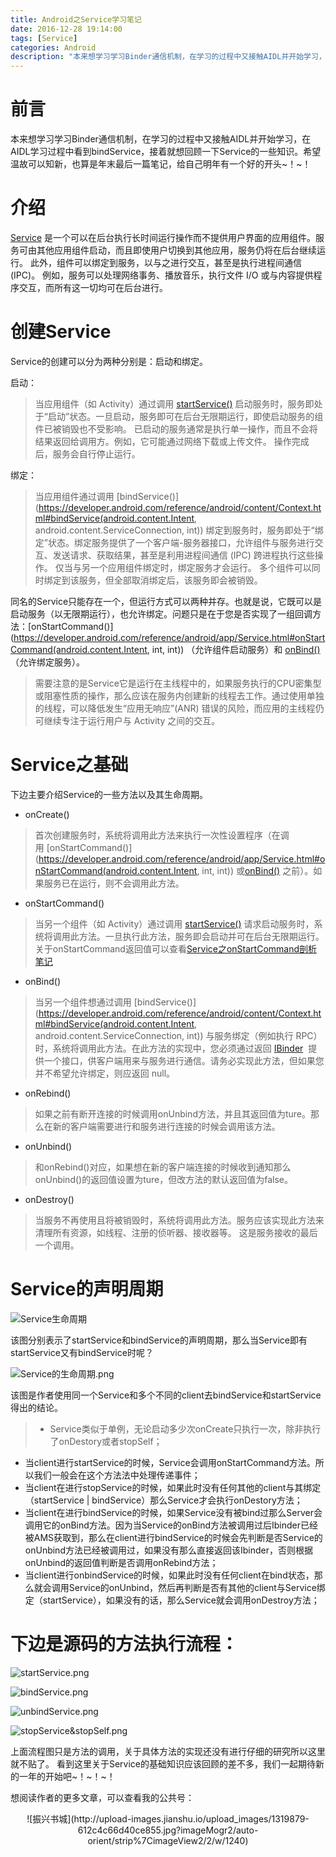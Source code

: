 ```yaml
---
title: Android之Service学习笔记
date: 2016-12-28 19:14:00
tags: [Service]
categories: Android
description: "本来想学习学习Binder通信机制，在学习的过程中又接触AIDL并开始学习，在AIDL学习过程中看到bindService，接着就想回顾一下Service的一些知识。希望温故可以知新，也算是年末最后一篇笔记，给自己明年有一个好的开头~！~！"
---
```

前言
===
本来想学习学习Binder通信机制，在学习的过程中又接触AIDL并开始学习，在AIDL学习过程中看到bindService，接着就想回顾一下Service的一些知识。希望温故可以知新，也算是年末最后一篇笔记，给自己明年有一个好的开头~！~！

介绍
====
[Service](https://developer.android.com/reference/android/app/Service.html) 是一个可以在后台执行长时间运行操作而不提供用户界面的应用组件。服务可由其他应用组件启动，而且即使用户切换到其他应用，服务仍将在后台继续运行。 此外，组件可以绑定到服务，以与之进行交互，甚至是执行进程间通信 (IPC)。 例如，服务可以处理网络事务、播放音乐，执行文件 I/O 或与内容提供程序交互，而所有这一切均可在后台进行。

创建Service
====
Service的创建可以分为两种分别是：启动和绑定。

启动：
> 当应用组件（如 Activity）通过调用 [startService()](https://developer.android.com/reference/android/content/Context.html#startService(android.content.Intent)) 启动服务时，服务即处于“启动”状态。一旦启动，服务即可在后台无限期运行，即使启动服务的组件已被销毁也不受影响。 已启动的服务通常是执行单一操作，而且不会将结果返回给调用方。例如，它可能通过网络下载或上传文件。 操作完成后，服务会自行停止运行。

绑定：
> 当应用组件通过调用 [bindService()](https://developer.android.com/reference/android/content/Context.html#bindService(android.content.Intent, android.content.ServiceConnection, int)) 绑定到服务时，服务即处于“绑定”状态。绑定服务提供了一个客户端-服务器接口，允许组件与服务进行交互、发送请求、获取结果，甚至是利用进程间通信 (IPC) 跨进程执行这些操作。 仅当与另一个应用组件绑定时，绑定服务才会运行。 多个组件可以同时绑定到该服务，但全部取消绑定后，该服务即会被销毁。

同名的Service只能存在一个，但运行方式可以两种并存。也就是说，它既可以是启动服务（以无限期运行），也允许绑定。问题只是在于您是否实现了一组回调方法：[onStartCommand()](https://developer.android.com/reference/android/app/Service.html#onStartCommand(android.content.Intent, int, int)) （允许组件启动服务）和 [onBind()](https://developer.android.com/reference/android/app/Service.html#onBind(android.content.Intent)) （允许绑定服务）。

> 需要注意的是Service它是运行在主线程中的，如果服务执行的CPU密集型或阻塞性质的操作，那么应该在服务内创建新的线程去工作。通过使用单独的线程，可以降低发生“应用无响应”(ANR) 错误的风险，而应用的主线程仍可继续专注于运行用户与 Activity 之间的交互。


Service之基础
====
下边主要介绍Service的一些方法以及其生命周期。
* onCreate()

> 首次创建服务时，系统将调用此方法来执行一次性设置程序（在调用 [onStartCommand()](https://developer.android.com/reference/android/app/Service.html#onStartCommand(android.content.Intent, int, int)) 或[onBind()](https://developer.android.com/reference/android/app/Service.html#onBind(android.content.Intent)) 之前）。如果服务已在运行，则不会调用此方法。

* onStartCommand()

> 当另一个组件（如 Activity）通过调用 [startService()](https://developer.android.com/reference/android/content/Context.html#startService(android.content.Intent)) 请求启动服务时，系统将调用此方法。一旦执行此方法，服务即会启动并可在后台无限期运行。
关于onStartCommand返回值可以查看[Service之onStartCommand剖析笔记](http://dandanlove.com/2016/12/28/onStartCommand/)

* onBind()

> 当另一个组件想通过调用 [bindService()](https://developer.android.com/reference/android/content/Context.html#bindService(android.content.Intent, android.content.ServiceConnection, int)) 与服务绑定（例如执行 RPC）时，系统将调用此方法。在此方法的实现中，您必须通过返回 [IBinder](https://developer.android.com/reference/android/os/IBinder.html)
 提供一个接口，供客户端用来与服务进行通信。请务必实现此方法，但如果您并不希望允许绑定，则应返回 null。

* onRebind()

> 如果之前有断开连接的时候调用onUnbind方法，并且其返回值为ture。那么在新的客户端需要进行和服务进行连接的时候会调用该方法。

* onUnbind()

> 和onRebind()对应，如果想在新的客户端连接的时候收到通知那么onUnbind()的返回值设置为ture，但改方法的默认返回值为false。

* onDestroy()
> 当服务不再使用且将被销毁时，系统将调用此方法。服务应该实现此方法来清理所有资源，如线程、注册的侦听器、接收器等。 这是服务接收的最后一个调用。

Service的声明周期
===
![Service生命周期](http://oltcsi62w.bkt.clouddn.com/image/android/service/service%E7%94%9F%E5%91%BD%E5%91%A8%E6%9C%9F.gif)

该图分别表示了startService和bindService的声明周期，那么当Service即有startService又有bindService时呢？

![Service的生命周期.png](http://upload-images.jianshu.io/upload_images/1319879-75e2dd7f28a2ded2.png?imageMogr2/auto-orient/strip%7CimageView2/2/w/1240)

该图是作者使用同一个Service和多个不同的client去bindService和startService得出的结论。

> * Service类似于单例，无论启动多少次onCreate只执行一次，除非执行了onDestory或者stopSelf；
* 当client进行startService的时候，Service会调用onStartCommand方法。所以我们一般会在这个方法法中处理传递事件；
* 当client在进行stopService的时候，如果此时没有任何其他的client与其绑定（startService | bindService）那么Service才会执行onDestory方法；
* 当client在进行bindService的时候，如果Service没有被bind过那么Server会调用它的onBind方法。因为当Service的onBind方法被调用过后Ibinder已经被AMS获取到，那么在client进行bindService的时候会先判断是否Service的onUnbind方法已经被调用过，如果没有那么直接返回该Ibinder，否则根据onUnbind的返回值判断是否调用onRebind方法；
* 当client进行onbindService的时候，如果此时没有任何client在bind状态，那么就会调用Service的onUnbind，然后再判断是否有其他的client与Service绑定（startService），如果没有的话，那么Service就会调用onDestroy方法；

下边是源码的方法执行流程：
===

![startService.png](http://upload-images.jianshu.io/upload_images/1319879-7184a2c6402fe367.png?imageMogr2/auto-orient/strip%7CimageView2/2/w/1240)



![bindService.png](http://upload-images.jianshu.io/upload_images/1319879-c7cb6e59eee2de3b.png?imageMogr2/auto-orient/strip%7CimageView2/2/w/1240)



![unbindService.png](http://upload-images.jianshu.io/upload_images/1319879-57eda9c3c8bf69ef.png?imageMogr2/auto-orient/strip%7CimageView2/2/w/1240)



![stopService&stopSelf.png](http://upload-images.jianshu.io/upload_images/1319879-a4e636e86d0134cb.png?imageMogr2/auto-orient/strip%7CimageView2/2/w/1240)

上面流程图只是方法的调用，关于具体方法的实现还没有进行仔细的研究所以这里就不贴了。
看到这里关于Service的基础知识应该回顾的差不多，我们一起期待新的一年的开始吧~！~！~！

想阅读作者的更多文章，可以查看我的公共号：
<center>![振兴书城](http://upload-images.jianshu.io/upload_images/1319879-612c4c66d40ce855.jpg?imageMogr2/auto-orient/strip%7CimageView2/2/w/1240)</center>